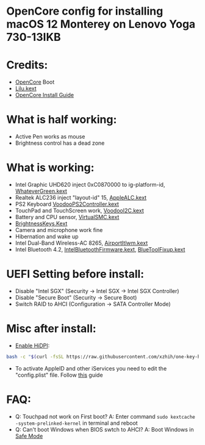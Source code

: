 # OpenCore config for installing macOS 12 Monterey on Lenovo Yoga 730-13IKB

# Credits:
- [OpenCore](https://github.com/acidanthera/OpenCorePkg) Boot
- [Lilu.kext](https://github.com/acidanthera/Lilu/releases/latest)
- [OpenCore Install Guide](https://dortania.github.io/OpenCore-Install-Guide/config-laptop.plist/coffee-lake.html)

# What is half working:
- Active Pen works as mouse
- Brightness control has a dead zone

# What is working:
- Intel Graphic UHD620 inject 0xC0870000 to ig-platform-id, [WhateverGreen.kext](https://github.com/acidanthera/WhateverGreen/releases/latest)
- Realtek ALC236 inject "layout-id" 15, [AppleALC.kext](https://github.com/acidanthera/AppleALC/releases/latest)
- PS2 Keyboard [VoodooPS2Controller.kext](https://github.com/acidanthera/VoodooPS2/releases/latest)
- TouchPad and TouchScreen work, [VoodooI2C.kext](https://github.com/alexandred/VoodooI2C/releases/latest)
- Battery and CPU sensor, [VirtualSMC.kext](https://github.com/acidanthera/VirtualSMC/releases/latest)
- [BrightnessKeys.Kext](https://github.com/acidanthera/BrightnessKeys/releases/latest)
- Camera and microphone work fine
- Hibernation and wake up
- Intel Dual-Band Wireless-AC 8265, [AirportItlwm.kext](https://github.com/OpenIntelWireless/itlwm)
- Intel Bluetooth 4.2, [IntelBluetoothFirmware.kext](https://github.com/OpenIntelWireless/IntelBluetoothFirmware), [BlueToolFixup.kext](https://github.com/acidanthera/BrcmPatchRAM)
# UEFI Setting before install:
- Disable "Intel SGX" (Security -> Intel SGX -> Intel SGX Controller)
- Disable "Secure Boot" (Security -> Secure Boot)
- Switch RAID to AHCI (Configuration -> SATA Controller Mode)

# Misc after install:
- [Enable HiDPI](https://github.com/xzhih/one-key-hidpi):
```bash
bash -c "$(curl -fsSL https://raw.githubusercontent.com/xzhih/one-key-hidpi/master/hidpi.sh)"
```
- To activate AppleID and other iServices you need to edit the "config.plist" file. Follow [this](https://dortania.github.io/OpenCore-Post-Install/universal/iservices.html) guide

# FAQ:
- Q: Touchpad not work on First boot?
  A: Enter command `sudo kextcache -system-prelinked-kernel` in terminal and reboot
- Q: Can't boot Windows when BIOS swtch to AHCI?
  A: Boot Windows in [Safe Mode](https://support.microsoft.com/help/12376)
